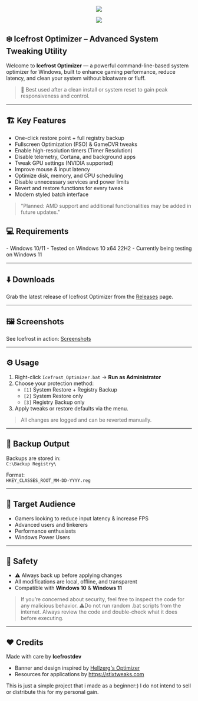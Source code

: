 <p align="center">
   <img src="https://github.com/Icefrostki/Icefrost_Optimizer/blob/main/Master/Banner1.png"
"
">
</p>
 
<p align="center">
	<a href="https://github.com/Icefrostki/Icefrost_Optimizer/releases/download/v.0.0.1/Icefrost.Optimizer.bat" target="_blank">
		<img src="https://github.com/Icefrostki/Icefrost_Optimizer/blob/main/Master/Download.png">
	</a>
</p>

<h2 align="left">❄️ Icefrost Optimizer – Advanced System Tweaking Utility</h2>

Welcome to **Icefrost Optimizer** — a powerful command-line-based system optimizer for Windows, built to enhance gaming performance, reduce latency, and clean your system without bloatware or fluff.

> 🧼 Best used after a clean install or system reset to gain peak responsiveness and control.

---

<h2 align="left">🏗️ Key Features</h2>

- One-click restore point + full registry backup  
- Fullscreen Optimization (FSO) & GameDVR tweaks  
- Enable high-resolution timers (Timer Resolution)  
- Disable telemetry, Cortana, and background apps  
- Tweak GPU settings (NVIDIA supported) 
- Improve mouse & input latency  
- Optimize disk, memory, and CPU scheduling  
- Disable unnecessary services and power limits  
- Revert and restore functions for every tweak  
- Modern styled batch interface
> "Planned: AMD support and additional functionalities may be added in future updates."

<h2 align="left">💻 Requirements</h2>
- Windows 10/11
  - Tested on Windows 10 x64 22H2 
  - Currently being testing on Windows 11


---

<h2 align="left">⬇️ Downloads</h2>

Grab the latest release of Icefrost Optimizer from the [Releases](https://github.com/Icefrostki/Icefrost_Optimizer/releases) page.

---

<h2 align="left">🖼️ Screenshots</h2>

See Icefrost in action: [Screenshots](https://github.com/icefrostki/icefrost-optimizer/blob/main/SCREENSHOTS.md) 

---

<h2 align="left">⚙️ Usage</h2>

1. Right-click `Icefrost_Optimizer.bat` → **Run as Administrator**  
2. Choose your protection method:  
   - `[1]` System Restore + Registry Backup  
   - `[2]` System Restore only  
   - `[3]` Registry Backup only  
3. Apply tweaks or restore defaults via the menu.

> All changes are logged and can be reverted manually.

---

<h2 align="left">🔄 Backup Output</h2>

Backups are stored in:  
`C:\Backup Registry\`  

Format:  
`HKEY_CLASSES_ROOT_MM-DD-YYYY.reg`

---

<h2 align="left">🧠 Target Audience</h2>

- Gamers looking to reduce input latency & increase FPS  
- Advanced users and tinkerers  
- Performance enthusiasts
- Windows Power Users

---

<h2 align="left">🔐 Safety</h2>

- ⚠️ Always back up before applying changes  
- All modifications are local, offline, and transparent  
- Compatible with **Windows 10** & **Windows 11**
> If you’re concerned about security, feel free to inspect the code for any malicious behavior.
> ⚠️Do not run random .bat scripts from the internet. Always review the code and double-check what it does before executing.

---

<h2 align="left">❤️ Credits</h2>

Made with care by **Icefrostdev**  
- Banner and design inspired by [Hellzerg's Optimizer](https://github.com/hellzerg/optimizer)
- Resources for applications by https://stixtweaks.com

This is just a simple project that i made as a beginner:) I do not intend to sell or distribute this for my personal gain.

